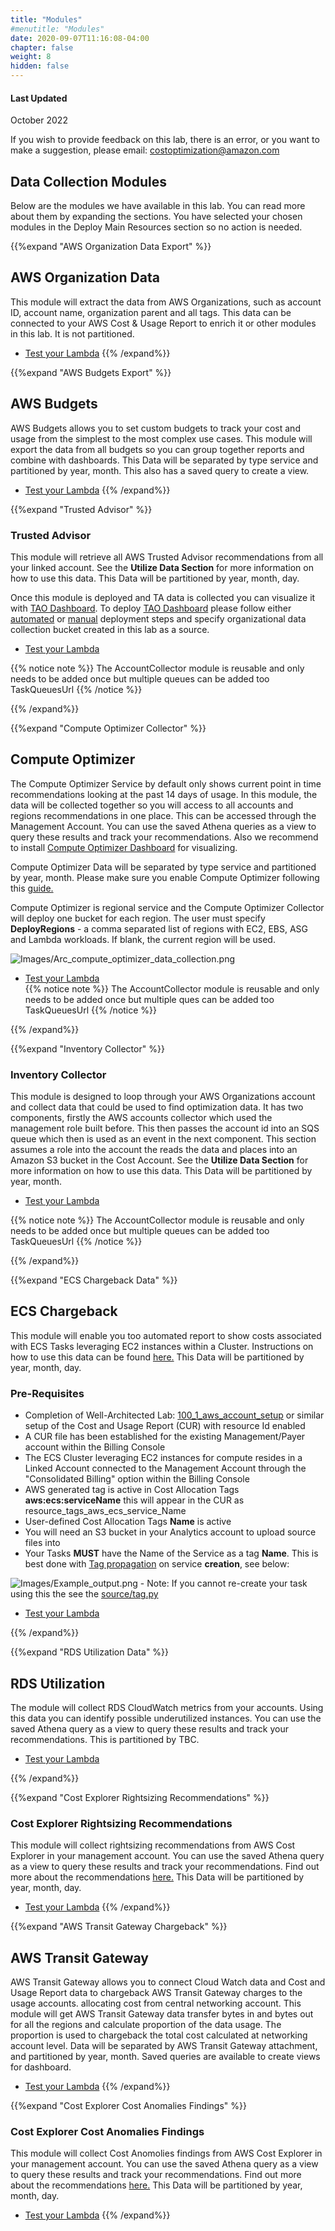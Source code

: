 ```yaml
---
title: "Modules"
#menutitle: "Modules"
date: 2020-09-07T11:16:08-04:00
chapter: false
weight: 8
hidden: false
---
```

#### Last Updated
October 2022

If you wish to provide feedback on this lab, there is an error, or you want to make a suggestion, please email:  costoptimization@amazon.com

## Data Collection Modules 


Below are the modules we have available in this lab. You can read more about them by expanding the sections. You have selected your chosen modules in the Deploy Main Resources section so no action is needed. 

{{%expand "AWS Organization Data Export" %}}

## AWS Organization Data
This module will extract the data from AWS Organizations, such as account ID, account name, organization parent and all tags. This data can be connected to your AWS Cost & Usage Report to enrich it or other modules in this lab. It is not partitioned. 

* [Test your Lambda](#testing-your-deployment) 
{{% /expand%}}

{{%expand "AWS Budgets Export" %}}
## AWS Budgets

AWS Budgets allows you to set custom budgets to track your cost and usage from the simplest to the most complex use cases. This module will export the data from all budgets so you can group together reports and combine with dashboards. This Data will be separated by type service and partitioned by year, month. This also has a saved query to create a view. 

* [Test your Lambda](#testing-your-deployment) 
{{% /expand%}}



{{%expand "Trusted Advisor" %}}

###  Trusted Advisor
This module will retrieve all AWS Trusted Advisor recommendations from all your linked account. See the **Utilize Data Section** for more information on how to use this data.
This Data will be partitioned by year, month, day. 

Once this module is deployed and TA data is collected you can visualize it with [TAO Dashboard](https://wellarchitectedlabs.com/cost/200_labs/200_cloud_intelligence/trusted-advisor-dashboards/). To deploy [TAO Dashboard](https://wellarchitectedlabs.com/cost/200_labs/200_cloud_intelligence/trusted-advisor-dashboards/) please follow either [automated](https://wellarchitectedlabs.com/cost/200_labs/200_cloud_intelligence/trusted-advisor-dashboards/dashboards/3_auto_deployment/) or [manual](https://wellarchitectedlabs.com/cost/200_labs/200_cloud_intelligence/trusted-advisor-dashboards/dashboards/4_manual-deployment-prepare/) deployment steps and specify organizational data collection bucket created in this lab as a source.


* [Test your Lambda](#testing-your-deployment) 

{{% notice note %}}
The AccountCollector module is reusable and only needs to be added once but multiple queues can be added too TaskQueuesUrl
{{% /notice %}}

{{% /expand%}}


{{%expand "Compute Optimizer Collector" %}}

## Compute Optimizer

The Compute Optimizer Service by default only shows current point in time recommendations looking at the past 14 days of usage. In this module, the data will be collected together so you will access to all accounts and regions recommendations in one place. This can be accessed through the Management Account. You can use the saved Athena queries as a view to query these results and track your recommendations. Also we recommend to install [Compute Optimizer Dashboard](https://wellarchitectedlabs.com/cost/200_labs/200_cloud_intelligence/#comute-optimizer-dashboard) for visualizing. 

Compute Optimizer Data will be separated by type service and partitioned by year, month. 
Please make sure you enable Compute Optimizer following this [guide.](https://docs.aws.amazon.com/organizations/latest/userguide/services-that-can-integrate-compute-optimizer.html)

Compute Optimizer is regional service and the Compute Optimizer Collector will deploy one bucket for each region. The user must specify **DeployRegions** - a comma separated list of regions with EC2, EBS, ASG and Lambda workloads. If blank, the current region will be used.

![Images/Arc_compute_optimizer_data_collection.png](/Cost/300_Optimization_Data_Collection/Images/Arc_compute_optimizer_data_collection.png) 

* [Test your Lambda](#testing-your-deployment)                       
{{% notice note %}}
The AccountCollector module is reusable and only needs to be added once but multiple ques can be added too TaskQueuesUrl
{{% /notice %}}

{{% /expand%}}

{{%expand "Inventory Collector" %}}

### Inventory Collector
This module is designed to loop through your AWS Organizations account and collect data that could be used to find optimization data. It has two components, firstly the AWS accounts collector which used the management role built before. This then passes the account id into an SQS queue which then is used as an event in the next component. This section assumes a role into the account the reads the data and places into an Amazon S3 bucket in the Cost Account.  See the **Utilize Data Section** for more information on how to use this data.
This Data will be partitioned by year, month. 

* [Test your Lambda](#testing-your-deployment) 

{{% notice note %}}
The AccountCollector module is reusable and only needs to be added once but multiple queues can be added too TaskQueuesUrl
{{% /notice %}}

{{% /expand%}}

{{%expand "ECS Chargeback Data" %}}

## ECS Chargeback

This module will enable you too automated report to show costs associated with ECS Tasks leveraging EC2 instances within a Cluster. Instructions on how to use this data can be found [here.](https://github.com/aws-samples/ecs-chargeback-cloudformation) This Data will be partitioned by year, month, day. 

### Pre-Requisites  

* Completion of  Well-Architected Lab: [100_1_aws_account_setup](https://wellarchitectedlabs.com/cost/100_labs/100_1_aws_account_setup/) or similar setup of the Cost and Usage Report (CUR) with resource Id enabled
* A CUR file has been established for the existing Management/Payer account within the Billing Console
* The ECS Cluster leveraging EC2 instances for compute resides in a Linked Account connected to the Management Account through the "Consolidated Billing" option within the Billing Console
* AWS generated tag is active in Cost Allocation Tags **aws:ecs:serviceName**  this will appear in the CUR as resource_tags_aws_ecs_service_Name
* User-defined Cost Allocation Tags **Name** is active
* You will need an S3 bucket in your Analytics account to upload source files into
* Your Tasks **MUST** have the Name of the Service as a tag **Name**. This is best done with [Tag propagation](https://docs.aws.amazon.com/AmazonECS/latest/developerguide/ecs-using-tags.html) on service **creation**, see below:

![Images/Example_output.png](/Cost/300_Optimization_Data_Collection/Images/Example_output.png)
	- Note: If you cannot re-create your task using this the see the [source/tag.py](https://github.com/aws-samples/ecs-chargeback-cloudformation/blob/main/source/tag.py)

* [Test your Lambda](#testing-your-deployment) 



{{% /expand%}}


{{%expand "RDS Utilization Data" %}}

## RDS Utilization
The module will collect RDS CloudWatch metrics from your accounts. Using this data you can identify possible underutilized instances. You can use the saved Athena query as a view to query these results and track your recommendations.
This is partitioned by TBC. 

* [Test your Lambda](#testing-your-deployment) 


{{% /expand%}}

{{%expand "Cost Explorer Rightsizing Recommendations" %}}

### Cost Explorer Rightsizing Recommendations
This module will collect rightsizing recommendations from AWS Cost Explorer in your management account. You can use the saved Athena query as a view to query these results and track your recommendations. Find out more about the recommendations [here.](https://docs.aws.amazon.com/awsaccountbilling/latest/aboutv2/ce-rightsizing.html)
This Data will be partitioned by year, month, day. 
* [Test your Lambda](#testing-your-deployment) 
{{% /expand%}}



{{%expand "AWS Transit Gateway Chargeback" %}}
## AWS Transit Gateway

AWS Transit Gateway allows you to connect Cloud Watch data and Cost and Usage Report data to chargeback AWS Transit Gateway charges to the usage accounts. allocating cost from central networking account. This module will get AWS Transit Gateway data transfer bytes in and bytes out for all the regions and calculate proportion of the data usage. The proportion is used to chargeback the total cost calculated at networking account level. Data will be separated by AWS Transit Gateway attachment, and partitioned by year, month. Saved queries are available to create views for dashboard. 

* [Test your Lambda](#testing-your-deployment) 
{{% /expand%}}


{{%expand "Cost Explorer Cost Anomalies Findings" %}}
### Cost Explorer Cost Anomalies Findings
This module will collect Cost Anomolies findings from AWS Cost Explorer in your management account. You can use the saved Athena query as a view to query these results and track your recommendations. Find out more about the recommendations [here.](https://docs.aws.amazon.com/cost-management/latest/userguide/manage-ad.html)
This Data will be partitioned by year, month, day. 
* [Test your Lambda](#testing-your-deployment) 
{{% /expand%}}
